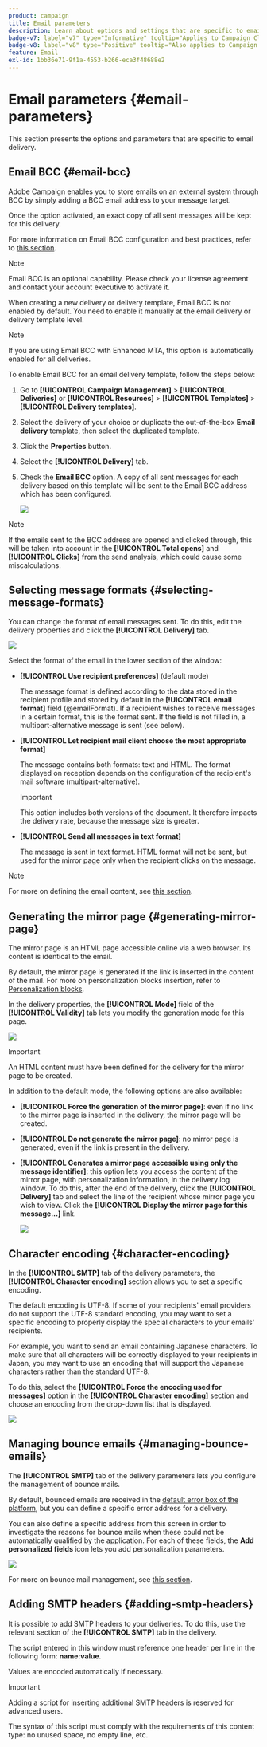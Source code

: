 ```yaml
---
product: campaign
title: Email parameters
description: Learn about options and settings that are specific to email delivery
badge-v7: label="v7" type="Informative" tooltip="Applies to Campaign Classic v7"
badge-v8: label="v8" type="Positive" tooltip="Also applies to Campaign v8"
feature: Email
exl-id: 1bb36e71-9f1a-4553-b266-eca3f48688e2
---
```

# Email parameters {#email-parameters}

 

This section presents the options and parameters that are specific to email delivery.

## Email BCC {#email-bcc}

Adobe Campaign enables you to store emails on an external system through BCC by simply adding a BCC email address to your message target.

Once the option activated, an exact copy of all sent messages will be kept for this delivery.

For more information on Email BCC configuration and best practices, refer to [this section](../../installation/using/email-archiving.md).

>[!NOTE]
>
>Email BCC is an optional capability. Please check your license agreement and contact your account executive to activate it.

When creating a new delivery or delivery template, Email BCC is not enabled by default. You need to enable it manually at the email delivery or delivery template level.

>[!NOTE]
>
>If you are using Email BCC with Enhanced MTA, this option is automatically enabled for all deliveries.

To enable Email BCC for an email delivery template, follow the steps below:

1. Go to **[!UICONTROL Campaign Management]** > **[!UICONTROL Deliveries]** or **[!UICONTROL Resources]** > **[!UICONTROL Templates]** > **[!UICONTROL Delivery templates]**.
1. Select the delivery of your choice or duplicate the out-of-the-box **Email delivery** template, then select the duplicated template.
1. Click the **Properties** button.
1. Select the **[!UICONTROL Delivery]** tab.
1. Check the **Email BCC** option. A copy of all sent messages for each delivery based on this template will be sent to the Email BCC address which has been configured.

   ![](assets/s_ncs_user_wizard_archiving.png)

>[!NOTE]
>
>If the emails sent to the BCC address are opened and clicked through, this will be taken into account in the **[!UICONTROL Total opens]** and **[!UICONTROL Clicks]** from the send analysis, which could cause some miscalculations.

## Selecting message formats {#selecting-message-formats}

You can change the format of email messages sent. To do this, edit the delivery properties and click the **[!UICONTROL Delivery]** tab.

![](assets/s_ncs_user_wizard_email_param.png)

Select the format of the email in the lower section of the window:

* **[!UICONTROL Use recipient preferences]** (default mode)

  The message format is defined according to the data stored in the recipient profile and stored by default in the **[!UICONTROL email format]** field (@emailFormat). If a recipient wishes to receive messages in a certain format, this is the format sent. If the field is not filled in, a multipart-alternative message is sent (see below).

* **[!UICONTROL Let recipient mail client choose the most appropriate format]**

  The message contains both formats: text and HTML. The format displayed on reception depends on the configuration of the recipient's mail software (multipart-alternative).

  >[!IMPORTANT]
  >
  >This option includes both versions of the document. It therefore impacts the delivery rate, because the message size is greater.

* **[!UICONTROL Send all messages in text format]**

  The message is sent in text format. HTML format will not be sent, but used for the mirror page only when the recipient clicks on the message.

>[!NOTE]
>
>For more on defining the email content, see [this section](defining-the-email-content.md).

## Generating the mirror page {#generating-mirror-page}

The mirror page is an HTML page accessible online via a web browser. Its content is identical to the email.

By default, the mirror page is generated if the link is inserted in the content of the mail. For more on personalization blocks insertion, refer to [Personalization blocks](personalization-blocks.md).

In the delivery properties, the **[!UICONTROL Mode]** field of the **[!UICONTROL Validity]** tab lets you modify the generation mode for this page.

![](assets/s_ncs_user_wizard_miror_page_mode.png)

>[!IMPORTANT]
>
>An HTML content must have been defined for the delivery for the mirror page to be created.

In addition to the default mode, the following options are also available:

* **[!UICONTROL Force the generation of the mirror page]**: even if no link to the mirror page is inserted in the delivery, the mirror page will be created.
* **[!UICONTROL Do not generate the mirror page]**: no mirror page is generated, even if the link is present in the delivery.
* **[!UICONTROL Generates a mirror page accessible using only the message identifier]**: this option lets you access the content of the mirror page, with personalization information, in the delivery log window. To do this, after the end of the delivery, click the **[!UICONTROL Delivery]** tab and select the line of the recipient whose mirror page you wish to view. Click the **[!UICONTROL Display the mirror page for this message...]** link.

  ![](assets/s_ncs_user_wizard_miror_page_link.png)

## Character encoding {#character-encoding}

In the **[!UICONTROL SMTP]** tab of the delivery parameters, the **[!UICONTROL Character encoding]** section allows you to set a specific encoding.

The default encoding is UTF-8. If some of your recipients' email providers do not support the UTF-8 standard encoding, you may want to set a specific encoding to properly display the special characters to your emails' recipients.

For example, you want to send an email containing Japanese characters. To make sure that all characters will be correctly displayed to your recipients in Japan, you may want to use an encoding that will support the Japanese characters rather than the standard UTF-8.

To do this, select the **[!UICONTROL Force the encoding used for messages]** option in the **[!UICONTROL Character encoding]** section and choose an encoding from the drop-down list that is displayed.

![](assets/s_ncs_user_email_del_properties_smtp_tab_encoding.png)

## Managing bounce emails {#managing-bounce-emails}

The **[!UICONTROL SMTP]** tab of the delivery parameters lets you configure the management of bounce mails.

By default, bounced emails are received in the [default error box of the platform](../../installation/using/deploying-an-instance.md#parameters-for-delivered-emails-parameters-for-delivered-emails), but you can define a specific error address for a delivery.

You can also define a specific address from this screen in order to investigate the reasons for bounce mails when these could not be automatically qualified by the application. For each of these fields, the **Add personalized fields** icon lets you add personalization parameters.

![](assets/s_ncs_user_email_del_properties_smtp_tab.png)

For more on bounce mail management, see [this section](understanding-delivery-failures.md#bounce-mail-management).

## Adding SMTP headers {#adding-smtp-headers}

It is possible to add SMTP headers to your deliveries. To do this, use the relevant section of the **[!UICONTROL SMTP]** tab in the delivery.

The script entered in this window must reference one header per line in the following form: **name:value**.

Values are encoded automatically if necessary.

>[!IMPORTANT]
>
>Adding a script for inserting additional SMTP headers is reserved for advanced users.
>
>The syntax of this script must comply with the requirements of this content type: no unused space, no empty line, etc.

